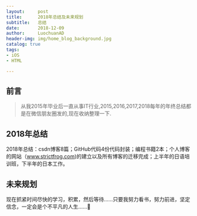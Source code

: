 ```yaml
---
layout:     post
title:      2018年总结及未来规划
subtitle:   总结
date:       2018-12-09
author:     LuochuanAD
header-img: img/home_blog_background.jpg
catalog: true
tags:
- iOS 
- HTML

---
```


## 前言

>从我2015年毕业后一直从事IT行业,2015,2016,2017,2018每年的年终总结都是在微信朋友圈发的,现在收纳整理一下.


## 2018年总结

2018年总结：csdn博客8篇；GitHub代码4份代码封装；编程书籍2本；个人博客的网站（www.strictfrog.com)的建立以及所有博客的迁移完成；上半年的日语培训班，下半年的日本工作。

## 未来规划

现在抓紧时间尽快的学习，积累，然后等待......只要我努力看书，努力前进，坚定信念，一定会是个不平凡的人生......💪



